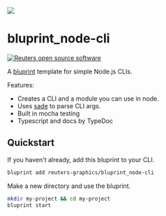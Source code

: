 ![](https://graphics.thomsonreuters.com/style-assets/images/logos/reuters-graphics-logo/svg/graphics-logo-color-dark.svg)

# bluprint_node-cli

[![Reuters open source software](https://badgen.net/badge/Reuters/open%20source/?color=ff8000)](https://github.com/reuters-graphics/)

A [bluprint](https://github.com/reuters-graphics/bluprint) template for simple Node.js CLIs.

Features:

- Creates a CLI and a module you can use in node.
- Uses [sade](https://www.npmjs.com/package/sade) to parse CLI args.
- Built in mocha testing
- Typescript and docs by TypeDoc

## Quickstart

If you haven't already, add this bluprint to your CLI.

```bash
bluprint add reuters-graphics/bluprint_node-cli
```

Make a new directory and use the bluprint.

```bash
mkdir my-project && cd my-project
bluprint start
```
